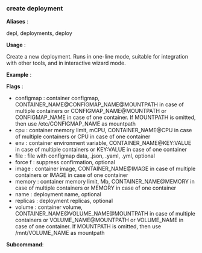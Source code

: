 
### create deployment

**Aliases**   :

depl, deployments, deploy

**Usage**     :

Create a new deployment.
Runs in one-line mode, suitable for integration with other tools, and in interactive wizard mode.

**Example**   :



**Flags**     :

  + configmap  : container configmap, CONTAINER_NAME@CONFIGMAP_NAME@MOUNTPATH in case of multiple containers or
  CONFIGMAP_NAME@MOUNTPATH or CONFIGMAP_NAME in case of one container.
  If MOUNTPATH is omitted, then use /etc/CONFIGMAP_NAME as mountpath
  + cpu  : container memory limit, mCPU,
  CONTAINER_NAME@CPU in case of multiple containers or CPU in case of one container
  + env  : container environment variable,
  CONTAINER_NAME@KEY:VALUE in case of multiple containers or KEY:VALUE in case of one container
  + file  : file with configmap data, .json, .yaml, .yml, optional
  + force f : suppress confirmation, optional
  + image  : container image,
  CONTAINER_NAME@IMAGE in case of multiple containers or IMAGE in case of one container
  + memory  : container memory limit, Mb,
  CONTAINER_NAME@MEMORY in case of multiple containers or MEMORY in case of one container
  + name  : deployment name, optional
  + replicas  : deployment replicas, optional
  + volume  : container volume,
  CONTAINER_NAME@VOLUME_NAME@MOUNTPATH in case of multiple containers or
  VOLUME_NAME@MOUNTPATH or VOLUME_NAME in case of one container.
  If MOUNTPATH is omitted, then use /mnt/VOLUME_NAME as mountpath
  

**Subcommand**:

  

